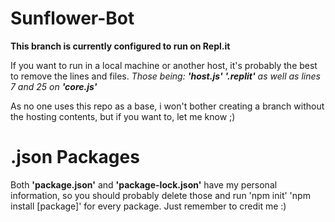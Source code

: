 # Sunflower-Bot

**This branch is currently configured to run on Repl.it**

If you want to run in a local machine or another host, it's probably the best to remove the lines and files.
*Those being: **'host.js'** **'.replit'** as well as lines 7 and 25 on **'core.js'***

As no one uses this repo as a base, i won't bother creating a branch without the hosting contents, but if you want to, let me know ;)


# .json Packages

Both **'package.json'** and **'package-lock.json'** have my personal information, so you should probably delete those and run 'npm init'
'npm install [package]' for every package. Just remember to credit me :)
